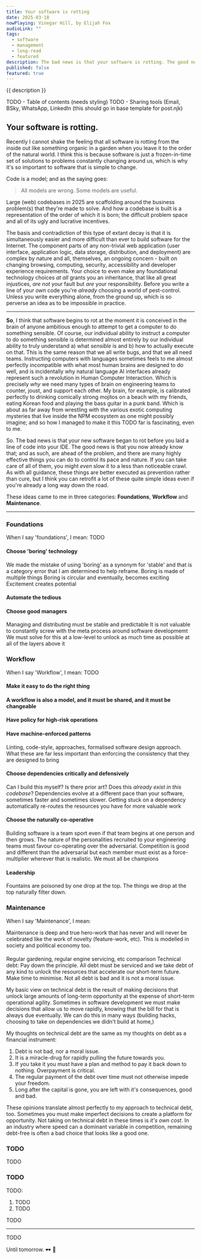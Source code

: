 ```yaml
---
title: Your software is rotting
date: 2025-03-18
nowPlaying: Vinegar Hill, by Elijah Fox
audioLink: ""
tags:
  - software
  - management
  - long-read
  - featured
description: The bad news is that your software is rotting. The good news is that there are many, many things you can do to slow the process to a crawl.
published: false
featured: true
---
```


{{ description }}

[//]: # '<img alt="test" src="/"/>'
[//]: # '<div class="padded-top">[Photo by <a href="/">TODO</a>]</div>'

TODO - Table of contents (needs styling)
TODO - Sharing tools (Email, BSky, WhatsApp, LinkedIn (this should go in base template for post.njk)

## Your software is rotting.

Recently I cannot shake the feeling that all software is rotting from the inside out like something organic in a garden
when you leave it to the order of the natural world. I think this is because software is just a frozen-in-time set of
solutions to problems constantly changing around us, which is why it's so important to software that is simple to change.

Code is a model; and as the saying goes:

<blockquote>All models are wrong. Some models are useful.</blockquote>

Large (web) codebases in 2025 are scaffolding around the business problem(s) that they're made to solve. And how a
codebase is built is a representation of the order of which it is born; the difficult problem space and all of its ugly
and lucrative incentives.

The basis and contradiction of this type of extant decay is that it is simultaneously easier and more difficult than ever to build software for the Internet. The component
parts of any non-trivial web application (user interface, application logic, data storage, distribution, and deployment) are complex by nature and all,
themselves, an ongoing concern - built on changing browsing, computing, security, accessibility and developer experience requirements. Your choice to
even make any foundational technology choices _at all_ grants you an inheritance, that like all great injustices, _are not_ your fault but _are_ your responsibility.
Before you write a line of your _own_ code you're _already_ choosing a world of pest-control. Unless you write everything alone, from the ground up, which is
so perverse an idea as to be impossible in practice.

<hr>

**So**, I think that software begins to rot at the moment it is conceived in the brain of anyone ambitious enough to attempt to get
a computer to do something sensible. Of course, our individual ability to instruct a computer to do something sensible is determined almost entirely by
our individual ability to truly understand a) what _sensible_ is and b) how to actually execute on that. This is the same reason that we
all write bugs, and that we all need teams. Instructing computers with languages sometimes feels to me almost perfectly incompatible with what most
human brains are designed to do well, and is incidentally why natural language AI interfaces already represent such a revolution in Human Computer Interaction.
Which is precisely _why_ we need many types of brain on engineering teams to counter, joust, and support each other. My brain, for example, is
calibrated perfectly to drinking comically strong mojitos on a beach with my friends, eating Korean food and playing the bass guitar in a punk band.
Which is about as far away from wrestling with the various exotic computing mysteries that live inside the NPM ecosystem as one might possibly imagine;
and so how I managed to make it this TODO far is fascinating, even to me.

So. The bad news is that your new software began to rot before you laid a line of code into your IDE. The good news is that you now already know that; and
as such, are ahead of the problem, and there are many highly effective things you can do to control its pace and nature. If you can take care of all of
them, you might _even_ slow it to a less than noticeable crawl. As with all guidance, these things are better executed as prevention rather than cure, but
I think you can retrofit a lot of these quite simple ideas even if you're already a long way down the road.

These ideas came to me in three categories: **Foundations**, **Workflow** and **Maintenance**.

<hr>

### Foundations

When I say 'foundations', I mean: TODO

#### Choose 'boring' technology

We made the mistake of using 'boring' as a synonym for 'stable' and that is a category error that I am determined to help reframe.
Boring is made of multiple things
Boring is circular and eventually, becomes exciting
Excitement creates potential

#### Automate the tedious

#### Choose good managers

Managing and distributing must be stable and predictable
It is not valuable to constantly screw with the meta process around software developmemt
We must solve for this at a low-level to unlock as much time as possible at all of the layers above it

### Workflow

When I say 'Workflow', I mean: TODO

#### Make it easy to do the right thing

#### A workflow is also a model, and it must be shared, and it must be changeable

#### Have policy for high-risk operations

#### Have machine-enforced patterns

Linting, code-style, approaches, formalised software design approach. What these are far less important than enforcing the consistency that they are designed to bring

#### Choose dependencies critically and defensively

Can I build this myself? Is there prior art? Does this _already exist in this codebase_? Dependencies evolve at a different pace than your software,
sometimes faster and sometimes slower. Getting stuck on a dependency automatically re-routes the resources you have for more valuable work

#### Choose the naturally co-operative

Building software is a team sport even if that team begins at one person and then grows.
The nature of the personalities recruited to your engineering teams must favour co-operating over the adversarial. Competition is good and different
than the adversarial but each member must exist as a force-multiplier wherever that is realistic.
We must all be champions

#### Leadership

Fountains are poisoned by one drop at the top. The things we drop at the top naturally filter down.

### Maintenance

When I say 'Maintenance', I mean:

Maintenance is deep and true hero-work that has never and will never be celebrated like the work of novelty (feature-work, etc). This is modelled in
society and political economy too.

####

Regular gardening, regular engine servicing, etc comparison
Technical debt: Pay down the principle. All debt must be serviced and we take debt of any kind to unlock the resources that accelerate our short-term future. Make time to minimise. Not all debt is bad and it is not a moral issue.

My basic view on technical debt is the result of making decisions that unlock large amounts of long-term opportunity at
the expense of short-term operational agility. Sometimes in software development we must make decisions that allow us
to move rapidly, knowing that the bill for that is always due eventually. We can do this in many ways (building hacks,
choosing to take on dependencies we didn't build at home,)

My thoughts on technical debt are the same as my thoughts on debt as a financial instrument:

1. Debt is not bad, nor a moral issue.
2. It is a miracle-drug for rapidly pulling the future towards you.
3. If you take it you must have a plan and method to pay it back down to nothing. Overpayment is critical.
4. The regular payment of the debt over time must not otherwise impede your freedom.
5. Long after the capital is gone, you are left with it's consequences, good and bad.

These opinions translate almost perfectly to my approach to technical debt, too. Sometimes you must make imperfect
decisions to create a platform for opportunity. Not taking on technical debt in these times is _it's own cost_. In an
industry where speed can a dominant variable in competition, remaining debt-free is often a bad choice that looks like
a good one.

### TODO

TODO

### TODO

TODO:

1. TODO
2. TODO

TODO

<hr>

TODO

Until tomorrow. 🕶 🖤
